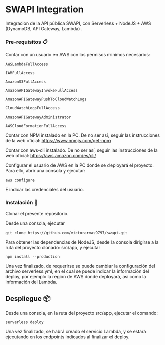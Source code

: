 # SWAPI Integration

Integracion de la API pública SWAPI, con Serverless + NodeJS + AWS (DynamoDB, API Gateway, Lambda) .


### Pre-requisitos 📋

Contar con un usuario en AWS con los permisos mínimos necesarios:

```
AWSLambdaFullAccess

IAMFullAccess

AmazonS3FullAccess

AmazonAPIGatewayInvokeFullAccess

AmazonAPIGatewayPushToCloudWatchLogs

CloudWatchLogsFullAccess

AmazonAPIGatewayAdministrator

AWSCloudFormationFullAccess
```

Contar con NPM instalado en la PC. De no ser así, seguir las instrucciones de la web oficial: https://www.npmjs.com/get-npm

Contar con aws-cli instalado. De no ser así, seguir las instrucciones de la web oficial: https://aws.amazon.com/es/cli/

Configurar el usuario de AWS en la PC donde se deployará el proyecto. Para ello, abrir una consola y ejecutar: 

```
aws configure
```

E indicar las credenciales del usuario.

### Instalación 🔧

Clonar el presente repositorio.

Desde una consola, ejecutar

```
git clone https://github.com/victorarmas9797/swapi.git
```

Para obtener las dependencias de NodeJS, desde la consola dirigirse a la ruta del proyecto clonado: src/app, y ejecutar

```
npm install --production
```

Una vez finalizado, de requerirse se puede cambiar la configuración del archivo serverless.yml, en el cual se puede indicar la información del deploy, por ejemplo la región de AWS donde deployará, así como la información del Lambda.


## Despliegue 📦

Desde una consola, en la ruta del proyecto src/app, ejecutar el comando:  

```
serverless deploy
```

Una vez finalizado, se habrá creado el servicio Lambda, y se estará ejecutando en los endpoints indicados al finalizar el deploy.
